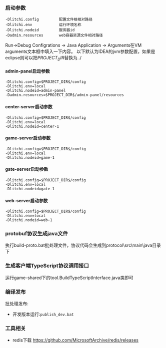 ### 启动参数
```
-Dlitchi.config    		配置文件根相对路径
-Dlitchi.env       		运行环境名称
-Dlitchi.nodeid      	服务器id
-Dadmin.resources	    web容器资源文件相对路径
```

Run->Debug Configrations -> Java Application -> Arguments在VM arguments文本框中填入一下内容。
以下默认为IDEA的jvm参数配置，如果是eclipse则可以把$PROJECT_DIR$替换为../

#### admin-panel启动参数
```text
-Dlitchi.config=$PROJECT_DIR$/config
-Dlitchi.env=local
-Dlitchi.nodeid=admin-panel
-Dadmin.resources=$PROJECT_DIR$/admin-panel/resources
```

#### center-server启动参数
```text
-Dlitchi.config=$PROJECT_DIR$/config
-Dlitchi.env=local
-Dlitchi.nodeid=center-1
```

#### game-server启动参数
```text
-Dlitchi.config=$PROJECT_DIR$/config
-Dlitchi.env=local
-Dlitchi.nodeid=game-1
```

#### gate-server启动参数
```text
-Dlitchi.config=$PROJECT_DIR$/config
-Dlitchi.env=local
-Dlitchi.nodeid=gate-1
```

#### web-server启动参数
```text
-Dlitchi.config=$PROJECT_DIR$/config
-Dlitchi.env=local
-Dlitchi.nodeid=web-1
```


### protobuf协议生成java文件
执行build-proto.bat批处理文件，协议代码会生成到protocol\src\main\java目录下


### 生成客户端TypeScript协议调用接口
运行game-shared下的tool.BuildTypeScriptInterface.java类即可

### 编译发布

批处理发布:
 
- 开发版本运行:`publish_dev.bat`

### 工具相关

- redis下载 https://github.com/MicrosoftArchive/redis/releases

